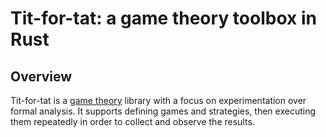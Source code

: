 # Tit-for-tat: a game theory toolbox in Rust

## Overview

Tit-for-tat is a [game theory][game-theory] library with a focus on experimentation over formal
analysis. It supports defining games and strategies, then executing them repeatedly in order to
collect and observe the results.

[game-theory]: https://en.wikipedia.org/wiki/Game_theory
